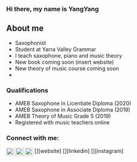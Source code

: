### Hi there, my name is YangYang

## About me
- Saxophonist
- Student at Yarra Valley Grammar
- I teach saxophone, piano and music theory 
- New book coming soon (insert website)
- New theory of music course coming soon
- 
 
### Qualifications
- AMEB Saxophone in Licentiate Diploma (2020)
- AMEB Saxophone in Associate Diploma (2019)
- AMEB Theory of Music Grade 5 (2019)
- Registered with music teachers online 


### Connect with me:
[<img align="left" alt="codeSTACKr.com" width="22px" src="(insertwebsite)" />][website]
[<img align="left" alt="codeSTACKr | LinkedIn" width="22px" src="https://www.linkedin.com/in/yangyang-ni-a3782120a/" />][linkedin]
[<img align="left" alt="codeSTACKr | Instagram" width="22px" src="https://www.instagram.com/yangyangnii/" />][instagram]

<br />
